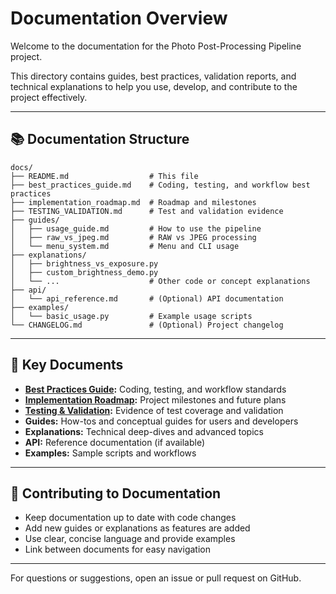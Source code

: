 # Documentation Overview

Welcome to the documentation for the Photo Post-Processing Pipeline project.

This directory contains guides, best practices, validation reports, and technical explanations to help you use, develop, and contribute to the project effectively.

---

## 📚 Documentation Structure

```
docs/
├── README.md                  # This file
├── best_practices_guide.md    # Coding, testing, and workflow best practices
├── implementation_roadmap.md  # Roadmap and milestones
├── TESTING_VALIDATION.md      # Test and validation evidence
├── guides/
│   ├── usage_guide.md         # How to use the pipeline
│   ├── raw_vs_jpeg.md         # RAW vs JPEG processing
│   └── menu_system.md         # Menu and CLI usage
├── explanations/
│   ├── brightness_vs_exposure.py
│   ├── custom_brightness_demo.py
│   └── ...                    # Other code or concept explanations
├── api/
│   └── api_reference.md       # (Optional) API documentation
├── examples/
│   └── basic_usage.py         # Example usage scripts
└── CHANGELOG.md               # (Optional) Project changelog
```

---

## 🔎 Key Documents

- **[Best Practices Guide](./best_practices_guide.md):** Coding, testing, and workflow standards
- **[Implementation Roadmap](./implementation_roadmap.md):** Project milestones and future plans
- **[Testing & Validation](./TESTING_VALIDATION.md):** Evidence of test coverage and validation
- **Guides:** How-tos and conceptual guides for users and developers
- **Explanations:** Technical deep-dives and advanced topics
- **API:** Reference documentation (if available)
- **Examples:** Sample scripts and workflows

---

## 📝 Contributing to Documentation

- Keep documentation up to date with code changes
- Add new guides or explanations as features are added
- Use clear, concise language and provide examples
- Link between documents for easy navigation

---

For questions or suggestions, open an issue or pull request on GitHub.
